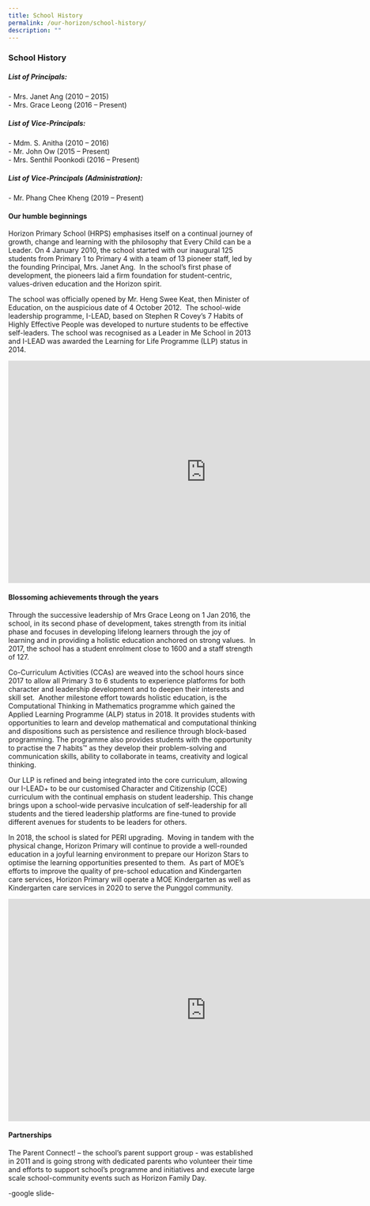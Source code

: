 ```yaml
---
title: School History
permalink: /our-horizon/school-history/
description: ""
---
```

### **School History**
##### **List of Principals:**
\- Mrs. Janet Ang (2010 – 2015)<br>
\- Mrs. Grace Leong (2016 – Present)

##### **List of Vice-Principals:**
\- Mdm. S. Anitha (2010 – 2016)<br>
\- Mr. John Ow (2015 – Present)<br>
\- Mrs. Senthil Poonkodi (2016 – Present)

##### **List of Vice-Principals (Administration):**
\- Mr. Phang Chee Kheng (2019&nbsp;–&nbsp;Present)

#### **Our humble beginnings**
Horizon Primary School (HRPS) emphasises itself on a continual journey of growth, change and learning with the philosophy that Every Child can be a Leader. On 4 January 2010, the school started with our inaugural 125 students from Primary 1 to Primary 4 with a team of 13 pioneer staff, led by the founding Principal, Mrs. Janet Ang.&nbsp; In the school’s first phase of development, the pioneers laid a firm foundation for student-centric, values-driven education and the Horizon spirit.

The school was officially opened by Mr. Heng Swee Keat, then Minister of Education, on the auspicious date of 4 October 2012.&nbsp; The school-wide leadership programme, I-LEAD, based on Stephen R Covey’s 7 Habits of Highly Effective People was developed to nurture students to be effective self-leaders. The school was recognised as a Leader in Me School in 2013 and I-LEAD was awarded the Learning for Life Programme (LLP) status in 2014.

<iframe src="https://docs.google.com/presentation/d/e/2PACX-1vSexoV51eEQR5nLdEoosEg1HiXLdkfpgOpBZoqGsMDvqFW-Q4FYbajGf7-Po_2Sd6uBbCjm02IDR5Oo/embed?start=false&amp;loop=false&amp;delayms=3000" frameborder="0" width="800" height="450" allowfullscreen="true"></iframe>

#### **Blossoming achievements through the years**
Through the successive leadership of Mrs Grace Leong on 1 Jan 2016, the school, in its second phase of development, takes strength from its initial phase and focuses in developing lifelong learners through the joy of learning and in providing a holistic education anchored on strong values.&nbsp; In 2017, the school has a student enrolment close to 1600 and a staff strength of 127.&nbsp;

Co-Curriculum Activities (CCAs) are weaved into the school hours since 2017 to allow all Primary 3 to 6 students to experience platforms for both character and leadership development and to deepen their interests and skill set.&nbsp; Another milestone effort towards holistic education, is the Computational Thinking in Mathematics programme which gained the Applied Learning Programme (ALP) status in 2018. It provides students with opportunities to learn and develop mathematical and computational thinking and dispositions such as persistence and resilience through block-based programming. The programme also provides students with the opportunity to practise the 7 habits™ as they develop their problem-solving and communication skills, ability to collaborate in teams, creativity and logical thinking.

Our LLP is refined and being integrated into the core curriculum, allowing our I-LEAD+ to be our customised Character and Citizenship (CCE) curriculum with the continual emphasis on student leadership. This change brings upon a school-wide pervasive inculcation of self-leadership for all students and the tiered leadership platforms are fine-tuned to provide different avenues for students to be leaders for others.&nbsp;&nbsp;

In 2018, the school is slated for PERI upgrading.&nbsp; Moving in tandem with the physical change, Horizon Primary will continue to provide a well-rounded education in a joyful learning environment to prepare our Horizon Stars to optimise the learning opportunities presented to them.&nbsp; As part of MOE’s efforts to improve the quality of pre-school education and Kindergarten care services, Horizon Primary will operate a MOE Kindergarten as well as Kindergarten care services in 2020 to serve the Punggol community.

<iframe allowfullscreen="true" width="800" height="450" frameborder="0" src="https://docs.google.com/presentation/d/e/2PACX-1vTKEjXAJWWjDBL_8WYog4_phZOph4aIDVTDP0fn_LUYRB0Vf_g84-rZT0DWAJokV1D6ZtPPuH_MMyv3/embed?start=false&amp;loop=false&amp;delayms=3000"></iframe>

#### **Partnerships**
The Parent Connect! – the school’s parent support group - was established in 2011 and is going strong with dedicated parents who volunteer their time and efforts to support school’s programme and initiatives and execute large scale school-community events such as Horizon Family Day.

-google slide-